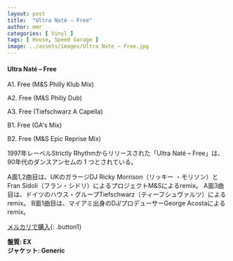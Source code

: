 ```yaml
---
layout: post
title:  "Ultra Naté – Free"
author: mmr
categories: [ Vinyl ]
tags: [ House, Speed Garage ]
image: ../assets/images/Ultra Nate – Free.jpg
---
```


#### Ultra Naté – Free

A1. Free (M&S Philly Klub Mix)

A2. Free (M&S Philly Dub)

A3. Free (Tiefschwarz A Capella)

B1. Free (GA's Mix)

B2. Free (M&S Epic Reprise Mix)

1997年レーベルStrictly Rhythmからリリースされた「Ultra Naté – Free」は、90年代のダンスアンセムの 1 つとされている。

A面1,2曲目は、UKのガラージDJ Ricky Morrison（リッキー ・モリソン）と Fran Sidoli（フラン・シドリ）によるプロジェクトM&Sによるremix。
A面3曲目は、ドイツのハウス・グループTiefschwarz（ティーフシュヴァルツ）によるremix。
B面1曲目は、マイアミ出身のDJ/プロデューサーGeorge Acostaによるremix。

[メルカリで購入](https://jp.mercari.com/item/m11492188360){: .button1}

<div class="mt-4 mb-4 d-flex align-items-center">
<strong class="mr-1">盤質: EX</strong>
</div>
<div class="mt-4 mb-4 d-flex align-items-center">
<strong class="mr-1">ジャケット: Generic</strong>
</div>

